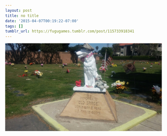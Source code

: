 ```yaml
---
layout: post
title: no title
date: '2015-04-07T00:19:22-07:00'
tags: []
tumblr_url: https://fugugames.tumblr.com/post/115733918341
---
```

 ![](/tumblr_files/tumblr_nmf5cad7D51tgne1po1_1280.jpg)  
